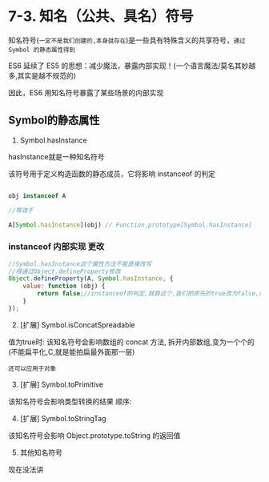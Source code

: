 # 7-3. 知名（公共、具名）符号

知名符号(`一定不是我们创建的,本身就存在`)是一些具有特殊含义的共享符号，`通过 Symbol 的静态属性得到`

ES6 延续了 ES5 的思想：减少魔法，暴露内部实现！(一个语言魔法/莫名其妙越多,其实是越不规范的)

因此，ES6 用知名符号暴露了某些场景的内部实现


## Symbol的静态属性

1. Symbol.hasInstance  

hasInstance就是一种知名符号

该符号用于定义构造函数的静态成员，它将影响 instanceof 的判定

```js

obj instanceof A

//等效于

A[Symbol.hasInstance](obj) // Function.prototype[Symbol.hasInstance]

```

### instanceof 内部实现 更改

```js
//Symbol.hasInstance这个属性方法不能直接改写
//得通过Object.defineProperty修改
Object.defineProperty(A, Symbol.hasInstance, {
    value: function (obj) {
        return false;//instanceof的判定,就靠这个,我们把原先的true改为false,所以无论如何输出一定是false
    }
});
```

2. [扩展] Symbol.isConcatSpreadable

值为true时: 该知名符号会影响数组的 concat 方法, 拆开内部数组,变为一个个的(不能扁平化,C,就是能拍扁最外面那一层)

`还可以应用于对象`

3. [扩展] Symbol.toPrimitive

该知名符号会影响类型转换的结果
顺序: 

4. [扩展] Symbol.toStringTag

该知名符号会影响 Object.prototype.toString 的返回值

5. 其他知名符号

现在没法讲
